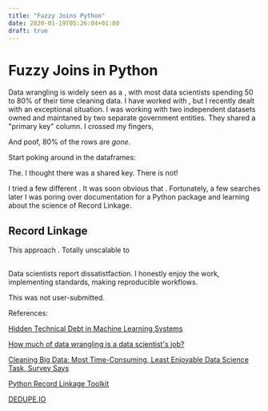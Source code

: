 ```yaml
---
title: "Fuzzy Joins Python"
date: 2020-01-19T05:26:04+01:00
draft: true
---
```


# Fuzzy Joins in Python

Data wrangling is widely seen as a , with most data scientists spending 50 to 80% of their time cleaning data. I have worked with , but I recently dealt with an exceptional situation. I was working with two independent datasets owned and maintaned by two separate government entities. They shared a "primary key" column. I crossed my fingers,

And poof, 80% of the rows are *gone*. 

Start poking around in the dataframes:


The. I thought there was a shared key. There is not! 

I tried a few different . It was soon obvious that . Fortunately, a few searches later I was poring over documentation for a Python package and learning about the science of Record Linkage. 

## Record Linkage

This approach . Totally unscalable to 

## 

Data scientists report dissatistfaction. I honestly enjoy the work, implementing standards, making reproducible workflows. 

This was not user-submitted.

References:

[Hidden Technical Debt in Machine Learning Systems](https://papers.nips.cc/paper/5656-hidden-technical-debt-in-machine-learning-systems.pdf)

[How much of data wrangling is a data scientist's job?](https://datascience.stackexchange.com/questions/48531/how-much-of-data-wrangling-is-a-data-scientists-job)

[Cleaning Big Data: Most Time-Consuming, Least Enjoyable Data Science Task, Survey Says](https://www.forbes.com/sites/gilpress/2016/03/23/data-preparation-most-time-consuming-least-enjoyable-data-science-task-survey-says/#72ce17c06f63)

[Python Record Linkage Toolkit](https://recordlinkage.readthedocs.io/en/latest/about.html)

[DEDUPE.IO](https://docs.dedupe.io/en/latest/API-documentation.html)
[]()
